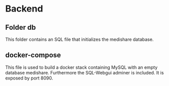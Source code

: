 # Backend

## Folder db

This folder contains an SQL file that initializes the medishare database.

## docker-compose

This file is used to build a docker stack containing MySQL with an empty database medishare. Furthermore the SQL-Webgui adminer is included. It is exposed by port 8090.
